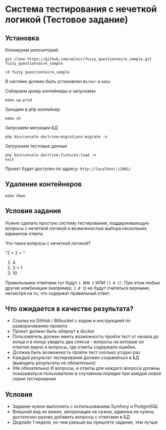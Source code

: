 # Система тестирования с нечеткой логикой (Тестовое задание)

## Установка

Клонируем репозиторий:

```shell
git clone https://github.com/uelnur/fuzzy_questionnaire_sample.git fuzzy_questionnaire_sample

cd fuzzy_questionnaire_sample
```

В системе должен быть установлен `Docker` и `make`.

Собираем докер контейнеры и запускаем:

```shell
make up-prod
```

Заходим в php контейнер

```shell
make sh
```

Запускаем миграции БД

```shell
php bin/console doctrine:migrations:migrate -n
```

Загружаем тестовые данные

```shell
php bin/console doctrine:fixtures:load -n
exit
```

Проект будет доступен по адресу: `http://localhost:11001/`

## Удаление контейнеров

```shell
make down
```

## Условия задания

Нужно сделать простую систему тестирования, поддерживающую вопросы с нечеткой логикой и возможностью выбора нескольких вариантов ответа. 

Что такое вопросы с нечеткой логикой?

“2 + 2 = ”

1. 4
2. 3 + 1
3. 10

Правильными ответами тут будут `1 ИЛИ 2` ИЛИ `(1 И 2)`. При этом любые другие комбинации (например, `1 И 3`) не будут считаться верными, несмотря на то, что содержат правильный ответ.

## Что ожидается в качестве результата?

- Cсылка на GitHub / Bitbucket с кодом и инструкцией по разворачиванию проекта
- Проект должен быть обернут в docker
- Пользователь должен иметь возможность пройти тест от начала до конца и в конце увидеть два списка - вопросы на которые он ответил верно и вопросы, где ответы содержали ошибки.
- Должна быть возможность пройти тест сколько угодно раз
- Каждый результат тестирования должен сохраняться в БД (выводить результаты не обязательно)
- (Не обязательно) И вопросы, и ответы для каждого вопроса должны показываться пользователю в случайном порядке при каждой новой серии тестирования

## Условия

- Задание нужно выполнять с использованием Symfony и PostgreSQL
- Внешний вид не важен, авторизация не нужна, админка не нужна, достаточно разово добавить вопросы с ответами в БД
- Дедлайн 1 неделя, но чем раньше вы пришлете задание, тем лучше
